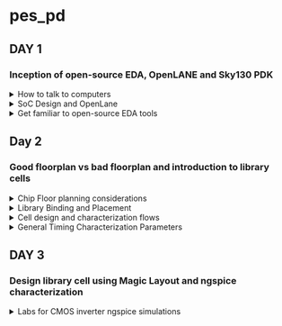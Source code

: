 # pes_pd
## DAY 1
### Inception of open-source EDA, OpenLANE and Sky130 PDK
<details>
<summary> How to talk to computers </summary>
  
**Introduction to QFN-48 Package, chip, pads, core, die and IPs**

How computers work
* An Arduino board is a well-known open-source electronics platform that encompasses a microcontroller and a development environment.
* It represents a compact computing chip responsible for executing instructions and managing the operations of your electronic project.
* The functionality of Arduino boards revolves around enabling you to create and upload code that dictates how the microcontroller on the board behaves.

![image](https://github.com/sanjanaharish18/pes_pd/blob/main/day1img1.png)

The arduino can be designed as board like:

![image](https://github.com/sanjanaharish18/pes_pd/blob/main/day1img2.png)

* When we examine the IC, it resembles an image referred to as a "chip," although it's technically known as a "PACKAGE."
* These packages are assigned names, such as "QFN-48," and there are various package types available with different configurations.
* The specific pin locations for this package are determined by the Arduino board.
* The size of the package is 7mm x 7mm.
* The chip itself, positioned in the center of the package, is the primary processing unit. It is connected to the package using a method called "wire bonding," facilitating the transfer of signals from external sources into the chip.
* Opening the chip reveals multiple components, including "PADs," which are like metal connectors on the chip's bottom.
* These PADs link the chip to a circuit, allowing external signals to enter for processing.
* The open space within the chip is known as the "Core." This Core functions as the chip's brain, responsible for most of the thinking and information processing.
* It houses digital logic elements such as AND gates, OR gates, and MUXs.
  
* The chip itself, known as the "Die," is the heart of a computer chip. It's a small, flat piece of silicon containing the electronic circuits where critical computations and operations occur. It's manufactured on a "Silicon Wafer."
* The typical Core of a CHIP consists of components like SoC (e.g., RISC-V SoC), SRAM, ADCs, DACs, PLL, SPI, and other elements.
* Collectively, SRAM, ADC, DAC, PLL, and others are referred to as "Foundry IP's" (Intellectual Properties).
* "Foundry" is a pivotal term in chip design, as it refers to the place where chips are manufactured. Foundries encompass machines used in chip production.
* The digital blocks situated within the SoC and the SPI interface are commonly termed "Macros."

![image](https://github.com/sanjanaharish18/pes_pd/blob/main/day1img3.png)

**Introduction to RISC-V**

Definition of RISC-V:
* RISC-V, known as "RISC-V instruction set architecture" or "ISA," is a language of computing that facilitates communication with computers.
* It operates as an open-source instruction set architecture (ISA) founded on well-established principles of reduced instruction set computing (RISC).
Understanding Instruction Set Architecture (ISA):
* ISA encompasses the instructions a computer's processor can execute, essentially defining its capabilities.
Execution Flow for C Programs on Hardware:
* To execute a C program on specific hardware with a particular layout (e.g., qFlow), a specific flow is followed:
  * The C program is initially compiled into its corresponding assembly language program, which utilizes RISC-V assembly language.
  * This assembly language program is further transformed into machine language, represented as binary code (1's and 0's), understood by the hardware.
  * Although represented in hexadecimal in this context, it is eventually converted into binary format.
  * These binary instructions are then executed within the hardware layout to produce the desired output.
  * An intermediary layer between the C program and the layout is the "HDL" (Hardware Description Language).
  
Definition of HDL:
* HDL stands for "Hardware Description Language."
* It is a specialized programming language employed to articulate the structure and behavior of electronic circuits and systems.
* HDLs play a pivotal role in the design, simulation, and synthesis of digital circuits, including those within microprocessors, memory chips, and integrated circuits.
Types of HDLs:
* There are two primary types of HDLs:
  * Verilog:
    * Developed by Phil Moorby and Prabhu Goel in the 1980s.
  * VHDL (VHSIC Hardware Description Language):
    * Developed by the U.S. Department of Defense in the 1980s.
Implementation of RISC-V Specifications:
* To realize RISC-V specifications effectively, the use of RTL (Register-Transfer Level) is essential.
* In the presented context, the RTL used is the picorv32 CPU core, which serves as an implementation of these RISC-V specifications.
RTL-GDS Flow:
* The utilization of RTL facilitates the implementation of RISC-V specifications.
* The transition from RTL to GDS (Graphics Data System) marks the progression in the design flow, ensuring that the chip's physical layout and manufacturing processes are aligned with RISC-V specifications.

**From Software Applications to Hardware**
* Apps: Application software is a type of computer software that is designed to perform specific tasks or functions for end-users.
* System software: System software refers to a category of computer software that acts as an intermediary between the hardware components of a computer system and the user-facing application software. It provides essential services, manages hardware resources, and enables the execution of application programs.
* Operating System: The operating system is a fundamental piece of software that manages hardware resources and provides various services for both users and application programs. It controls tasks such as memory management, process scheduling, file system management, and user interface interaction.
* Compiler: A compiler is a type of software tool that translates high-level programming code written by developers into assembly-level language.
* Assembler: An assembler is a software tool that translates assembly language code into machine code or binary code that can be directly executed by a computer's processor.
* RTL: RTL serves as an abstraction level in the design process that represents the behavior of a digital circuit in terms of registers and the operations that transfer data between them.
* Hardware: Hardware refers to the physical components of a computer system or any electronic device. It encompasses all the tangible parts that make up a computing or electronic device and enable it to perform various tasks.

![image](https://github.com/sanjanaharish18/pes_pd/blob/main/day1img4.png)

</details>
<details>
<summary> SoC Design and OpenLane </summary>
  
**Introduction to all Components of Open-source Digital ASIC Design**
To implement Digital ASIC design, several essential components are required. These components include RTL IP's (Register Transfer Level Intellectual Properties), EDA Tools (Electronic Design Automation Tools), and PDK data (Process Design Kit data).
What is PDK?
* PDK (Process Design Kit) is a set of files provided by semiconductor manufacturers.
* It helps designers utilize the manufacturer's fabrication process to create integrated circuits (ICs).
* PDK includes comprehensive information, models, and files specific to the manufacturer's process technology.
* Designers rely on PDK to develop and validate their designs for a particular manufacturing process.
What are EDA Tools?
* EDA (Electronic Design Automation) tools are software applications and utilities used in the design and development of electronic systems.
* These systems encompass integrated circuits (ICs), printed circuit boards (PCBs), and other electronic components.
* EDA tools are critical for designing and testing electronic hardware to ensure proper functionality before manufacturing.
* They automate various aspects of the design process, improving efficiency and reducing errors.
Open-source Digital ASIC Design Components
For open-source Digital ASIC Design, three key elements are crucial:
* RTL IP's: These can be sourced from open repositories such as librecores.org, opencores.org, and GitHub, among others.
* EDA Tools: Open-source EDA tools like qflow, openROAD, and openLANE are available for design and validation.
* PDK: Open-source PDKs, like the Foss 130nm production PDK, provide the process-specific data necessary for designing ASICs.
Achieving 100% Open-source Digital ASIC Design
* The combination of RTL IP's, open-source EDA tools, and open-source PDKs enables the realization of 100% open-source Digital ASIC design.
ASIC Design Flow
* The methodology for open-source Digital ASIC Design is implemented through a structured flow.
* This flow involves a software tool known as "RTL to GDS2."
* The primary objective of the ASIC Design Flow is to take the design from RTL (Register Transfer Level) and convert it into the GDS2 format, which is used for the final layout of the ASIC.

**Simplified RTL to GDS2 Flow**
The simplified RTL to GDS2 flow is a sequence of major implementation steps for designing an Application-Specific Integrated Circuit (ASIC). It starts with an RTL (Register Transfer Level) model and ends with a fabricated masked set layout in the GDS2 format.
1) Synthesis:
* The first step involves synthesis, where the RTL design is translated into circuits composed of components from a standard Cell Library (SCL).
* The result is a gate-level netlist described in Hardware Description Language (HDL), functionally equivalent to RTL.
* Cells from the library have regular layouts, with variable cell widths but discrete sizes.
* Different EDA tools use various views of these cells, including electrical models, HDL, SPICE, and layout views.
3) Floor Planning and Power Planning:
* In this step, you perform floor planning and power planning based on whether you are implementing a single component (macro) or the entire chip.
* The goal is to plan the silicon area and create a robust power distribution network to supply power to the circuits.
* In chip floor planning, the chip die is partitioned between different chip components.
* In macro floor planning, you define the macro's dimensions, pin locations, routing tracks, and rows for later placement and routing steps.
* Power planning involves constructing a power network, often using multiple VDD and ground pins connected to components through power rings and metal power straps.
3) Placement:
* Placement is the third step and involves placing the gate-level netlist cells on vertical rows.
* Connected cells must be placed close to each other to reduce interconnect delays and facilitate successful routing.
* Placement occurs in two steps: global placement and detailed placement.
* Global placement aims to find optimal positions for cells, which may not be legal and can result in overlaps or going off rows.
* Detailed placement minimally alters the positions obtained in global placement to make them legal.
4) Clock Tree Synthesis (CTS):
* Clock tree synthesis is the fourth step, focusing on routing the clock signals before routing other signals.
* It involves creating a clock distribution network to deliver the clock to all clock cells (e.g., flip-flops).
* The clock network resembles a tree, with the clock source as the root and clock elements as the leaves.
* CTS aims to minimize clock skew (arrival time differences) and latency, ensuring a synchronized clock across the design.
5) Routing:
* The fifth step is routing, where signals are routed after clock routing.
* Given the placements and a fixed number of metal layers, a valid pattern of horizontal and vertical wires is found to connect cells together.
* Routing tools use metal layers defined by the PDK, which specify thickness, pitch, tracks, and minimum width.
* Routers often use grid routing methods, breaking routing into global and detailed routing stages.
6) Sign-Off:
* The final step is sign-off, which includes various verifications.
* Physical verification checks include:
  * Design Rule Checking (DRC) to ensure the layout adheres to design rules.
  * Layout vs. Schematic (LVS) to verify that the layout matches the gate-level netlist.
  * Timing verification includes Static Timing Analysis (STA) to ensure that all timing constraints are met, and the circuit operates at the designated clock frequency.
This simplified RTL to GDS2 flow is a fundamental process for designing ASICs, ensuring that the design is correctly synthesized, placed, routed, and verified before fabrication.

![image](https://github.com/sanjanaharish18/pes_pd/blob/main/day1img5.png)

**Introduction to OpenLANE and Strive Chipsets**
What is OpenLANE?
OpenLANE is an open-source digital ASIC (Application-Specific Integrated Circuit) design flow and toolchain that aims to automate the process of designing and manufacturing custom silicon chips. It was primarily developed by efabless, an open-source semiconductor company, and it is part of the Google/Skywater 130nm PDK (Process Design Kit) based ASICs.
* OpenLANE started as an open-source flow for a true open-source tape-out experiment.
* It is designed to produce a clean GDS2 with no human intervention, ensuring no LVS violations or DRC violations.
* OpenLANE is tuned for the SkyWater 130nm Open PDK and also supports XFAB180 and GF130G.
* It offers both autonomous and interactive modes of operation.
* OpenLANE can be used for hardening macros and chips.
* It includes Design Space Exploration to find the best flow configuration.
Strive Chipsets
* Strive is a family of SoCs (System-on-Chips) that are part of the open-source movement.
* It encompasses open PDKs, open EDA (Electronic Design Automation) tools, and open RTL (Register Transfer Level) designs.
* The Strive family includes various members designed for different applications and use cases.
* While specific Strive chipset details are not provided here, they are part of the broader open-source hardware ecosystem promoting transparency and accessibility in chip design.
The OpenLANE ASIC design flow comprises several steps, ensuring a comprehensive and automated approach to designing custom silicon chips. Key components and steps in the OpenLANE flow include:
* Design RTL: The flow starts with the RTL design, which serves as the input.
* Synthesis: The RTL design is synthesized using Yosys, translated into a logic circuit, and optimized.
* Design Exploration: Utilities are used to sweep design configurations and select the best strategy.
* Testing Structural Insertion (Optional): DFT tools are used for test structure insertion.
* Physical Implementation: OpenROAD handles placement, clock tree synthesis, routing, and LEC.
* Antenna Diode Insertion: Prevents transistor gate damage during fabrication.
* Sign-Off: Includes static timing analysis, design rule checking, and Layout vs. Schematic.
Throughout the design flow, OpenLANE relies on open-source projects and tools to automate and optimize the ASIC design process, resulting in a clean GDS2 output ready for fabrication.
</details>
<details> 
<summary> Get familiar to open-source EDA tools </summary>
Skywater-130 PDK and OpenLane Project
  
**Skywater-130 PDK**
* The Skywater PDK files used in this project are located under `$PDK_ROOT`.
* They encompass various components:
  *  `Skywater-pdk`: Contains all foundry-provided PDK-related files.
  * `Open_pdks`: Includes scripts bridging the gap between closed-source and open-source PDKs for EDA tool compatibility.
  * `Sky130A`: Houses the open-source compatible PDK files.
**Invoking OpenLane**
* To initiate OpenLane, a key script is `flow.tcl`, which executes the design processes.

**Importing Package**
* Running `package require openlane 0.9` is necessary to import the required software dependencies into the OpenLane tool.

**Designs in OpenLane and Hierarchy in a Design**
* OpenLane comprises various design-related components:
* `Src folder`: Contains Verilog files and SDC (Synopsys Design Constraints) files.
* `Config.tcl files`: These hold design-specific configuration switches utilized by OpenLane.

**Prepare the Design for the Flow**
* Prepare the design for the flow using the command: `prep -design <design_name> -tag <tag>`.
* This stage creates a "runs" directory where all the results will be stored.

**Synthesis**
* Synthesis is a critical step in the ASIC design process.
* It can be initiated using the command: `run_synthesis`.
* One essential early task is to calculate the flop ratio, which is the ratio of the number of D flip-flops to the total number of cells.

</details>

## Day 2
### Good floorplan vs bad floorplan and introduction to library cells
<details>
<summary> Chip Floor planning considerations </summary>
  
**Floor Planning Considerations**
* When designing integrated circuits, floor planning is a critical step that involves defining the layout and placement of various components.
* Here are some key considerations and steps in the floor planning process.

1. Define Width and Height of Core and Die
- The "die" refers to the entire semiconductor chip, including the core, I/O pads, and additional features.
- The "core" is the central area of the chip where most of the active circuitry resides, such as CPU, GPU, memory, and logic components.

2. Utilization Factor
- Utilization factor is a crucial metric in floor planning.
- It measures the ratio of the area occupied by the actual components to the total available area.
- High utilization factors indicate efficient space usage.
![image](https://github.com/sanjanaharish18/pes_pd/blob/main/day2imgfirst.png)

![image](https://github.com/sanjanaharish18/pes_pd/blob/main/day2imgsecond.png)

3. Location of Pre-Placed Cells
- Pre-placed cells are specific blocks or cells (e.g., memories, clock gating cells) manually placed by the designer before automated placement tools are used.
- These cells have predetermined locations to optimize placement.

4. De-coupling Capacitors
- De-coupling capacitors are essential in large circuits to mitigate voltage drops and noise.
- They store and discharge electrical energy quickly to filter high-frequency noise and transient voltage fluctuations.

5. Power Planning
- Proper power planning lowers noise in digital circuits caused by voltage droop and ground bounce.
- Robust power distribution networks (PDN) with numerous power strap taps are necessary to reduce resistance in the PDN.

6. Pin Placement
- Pin placement optimization minimizes buffering and enhances power consumption and timing.
- HDL netlists are used to determine where specific pins should be placed.
- Common pins are connected efficiently.

Steps to Run Floorplan using OpenLANE
1. Run floor planning in OpenLANE using the command: `run_floorplan`
2. Navigate to the directory: `` ../openlane/designs/picorv32a/runs/11-09_17-53/results/floorplan``
3. Use the command: `` magic -T /home/vsduser/Desktop/work/tools/openlane_working_dir/pdks/sky130A/libs.tech/magic/sky130A.tech lef read ../../tmp/merged.lef def read picorv32a.floorplan.def ``

[Insert Screenshots of Running OpenLANE and Floorplan]

Layout
- Include images showcasing the overall layout and zoomed-in views.

[Insert Layout Images Here]

Standard Cells
- Display images of standard cells used in the design.

[Insert Standard Cells Image Here]

</details>
<details> 
<summary> Library Binding and Placement </summary>
  
1. Bind the netlist with physical cells
Library consists of cells, sizes of cells, various flavours and shapes of the cells, Timing, Power and delay information.
Now, we have the floorplan, netlist and representation of components of netlist in library
place all the components such that the timing is not disturbed and distribute them properly.
2. Optimize Placement
Some components may be located very far to their inputs which can disturb signal integrity (as wire length increases, RC value increases). Therefore we use repeaters(may be series of buffers) inorder to avoid signal loss but area loss comes into picture.
Assuming that all the clock signals are working at ideal rate, we do the timing analysis if the current placement works good.
3. Placement
`run_placement`

![image](https://github.com/sanjanaharish18/pes_pd/blob/main/day2img1.png)

</details>
<details>
<summary> Cell design and characterization flows </summary>

Inputs for cell design flow

Cell design flow refers to the process of creating and optimizing individual digital logic cells that are part of a standard cell library. These libraries contain a set of pre-designed, characterized, and reusable logic gates, flip-flops, and other basic building blocks used in the design of integrated circuits. These libraries include PDK, DRC and LVS rules, SPICE models, libraries, user-defined specifications. User derfined specifications like Pin location, drawn gate lenght are added to the libarary by the library developer.

Circuit Design

Circuit design:Implment function using nmos and pmos and then derive the network graph. Derive the Euler's path and stick diagram from the graph.

Layout design Convert stick diagram according to the DRC rules Extraction of parasitics,extracted spice list

Characterization timing ,noise power.libs functions Read in the models and tech files and generate extracted spice Netlist. Read the subcircuits and attach power sources. Apply stimulus to characterization setup, provide neccesary output capacitance loads and provide neccesary simulation commands.

</details>
<details>
<summary> General Timing Characterization Parameters </summary>

Timing Threshold Definitions
In digital circuit design, timing thresholds are critical parameters used to measure signal characteristics and performance. Here are some key timing threshold definitions:
* **slew_low_rise_thr:** The threshold is set at 20% from the bottom power supply voltage when the signal is rising.
* **slew_high_rise_thr:** The threshold is set at 20% from the top power supply voltage when the signal is rising.
* **slew_low_fall_thr:** The threshold is set at 20% from the bottom power supply voltage when the signal is falling.
* **slew_high_fall_thr:** The threshold is set at 20% from the top power supply voltage when the signal is falling.
* **in_rise_thr:** Represents the 50% point on the rising edge of the input signal.
* **in_fall_thr:** Represents the 50% point on the falling edge of the input signal.
* **out_rise_thr:** Represents the 50% point on the rising edge of the output signal.
* **out_fall_thr:** Represents the 50% point on the falling edge of the output signal.
These parameters play a crucial role in calculating factors such as propagation delay and transition time, which are essential for assessing signal behavior and performance in digital circuits.
* **Propagation Delay:** Propagation delay is calculated as the time difference between the output threshold (out_thr) and the input threshold (in_thr).
  * Propagation delay=time(out_fall_thr)-time(in_rise_thr)
* **Transition Time:** Transition time is calculated as the time difference between the high slew rate threshold (slew_high_rise_thr) and the low slew rate threshold (slew_low_rise_thr). It measures how long it takes for a signal to transition between logic levels during its rise.
  * Rise transition time = time(slew_high_rise_thr) - time (slew_low_rise_thr)
These timing thresholds and calculations are fundamental in ensuring that digital circuits meet their specified performance criteria and timing constraints.

</details>

## DAY 3
###  Design library cell using Magic Layout and ngspice characterization
<details>
<summary> Labs for CMOS inverter ngspice simulations  </summary>
  
**IO Placer Revision**

`` set ::env(FP_IO_MODE) 2 ``
The following command can be typed to change the I/O pins placemnt configuration.

**Inception of Layout and CMOS Fabrication Process**
SPICE Deck Creation for CMOS Inverter
* SPICE Deck is a netlist that has information on:
   * component connectivity
   * component values
   * identifying the nodes
   * giving a designation to the nodes
SPICE Simulation and Switching Threshold
![image](https://github.com/sanjanaharish18/pes_pd/blob/main/day3img1.png)

**Git Clone and labwork**

* Perform a git clone here from a repository that we require, to do the future labs.
* Type the following command git clone https://github.com/nickson-jose/vsdstdcelldesign.git
* Copy the 'sky130A.tech' file into the directory we just cloned by using
cp sky130A.tech /home/vsduser/Desktop/work/tools/openlane_working_dir/openlane/vsdstdcelldesign look at the picture for the directory
[insert image]

**16 Mask CMOS Process**
* Selecting a Substrate - Selecting the appropriate substrate to synthsize the design on.
* Creating active reagion for transistors - Adding layers of SiO2(40nm), Si3N4(80nm) and photoresist(1um). On top of the photoresist we put a mask layer. Pass UV light and remove the mask. Resist is removed. LOCOS(Local Oxidation of Silicon) is performed. Si3N4 is etched.
* N-Well and P-Well formation - The next masks are used to create the source and drain regions of the MOSFETs. Boron is used to make P-Well using ion implantation. Phosphorus is used to create N-Well. Put the MOSFET in a Drive In furnace.
* Formation of Gate - Gate formation involves depositing a gate oxide, defining gate patterns using photolithography, depositing gate material, etching to create gates, doping the substrate and insulating the gates.
* Lightly Doped Drain Formation(LDD) - Lightly doped drain (LDD) formation involves implanting the drain and source regions of a MOSFET transistor with a lighter concentration of dopants to reduce hot electron effect and short channel effect and enhance device performance.
* Source and Drain Formation - Source and drain formation in a MOSFET transistor typically involves doping the silicon substrate with chemicals such as arsenic or phosphorous for n-type regions (source and drain) and boron for p-type regions (source and drain). High temperature annealing is performed.
* Steps to form Contacts and Interconnects(local) - Titanium is deposited with a process known as sputtering. Wafer is heated to about 650 - 700 C in an N2 ambient furnace for 60 seconds. TiSi2 contacts are formed. TiN is also formed used for local communication. TiN is etched using RCA cleaning.
* Higher Level Metal Formation - Forming contacts and interconnects locally involves depositing a dielectric material like silicon dioxide, patterning it using photolithography, etching contact holes, depositing a barrier metal (e.g., titanium or titanium nitride), filling with a conductor (e.g., aluminum or copper) using chemical vapor deposition (CVD), and then planarizing through chemical-mechanical polishing (CMP).

**Sky130 Basic Layers Layout and LEF using Inverter**

To look at layout of a CMOS inverter type the command magic -T sky130A.tech sky130_inv.mag &

[insert image] 

To look at the layout, choose and format use the letters s, v and z. To select a region right click with the mouse on the region to be selected. Triple s will show the connections to the particular choosen section.
'what' is used in the tkcon to get to know what is present in the selected area.

Steps to Create Standard Cell Layout and Extract Spice Netlist
* DRC errors can be viewed in the tkcon.
* To extract Spice Netlist:
ext2spice cthresh 0 rthresh 0 (this does not create anything)
ext2spice

[insert image] 
* sky130_inv.spice file is created
**Sky130 Tech File Labs**
Create Final SPICE Deck

* Open the spice file using the command gedit sky130_inv.spice or vim sky130_inv.spice
* Configure it to the specifications in the below picture:
[insert image]

**Characterize Inverter using Sky130 Models**
* Plot the graph for output vs input sweeping the time
* Use plot y vs time a in ngspice sky130_inv.spice

[insert image]

[insert image of graph]

The results obtained from the graph are :
* Rise Transition : 0.0395ns
* Fall transition : 0.0282ns
* Cell Rise delay : 0.03598ns
* Cell fall delay : 0.0483ns
</details>
